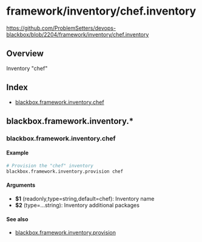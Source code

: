 # framework/inventory/chef.inventory

https://github.com/ProblemSetters/devops-blackbox/blob/2204/framework/inventory/chef.inventory

## Overview

Inventory "chef"

## Index

* [blackbox.framework.inventory.chef](#blackboxframeworkinventorychef)

## blackbox.framework.inventory.*

### blackbox.framework.inventory.chef

#### Example

```bash
# Provision the "chef" inventory
blackbox.framework.inventory.provision chef
```

#### Arguments

* **$1** (readonly,type=string,default=chef): Inventory name
* **$2** (type=...string): Inventory additional packages

#### See also

* [blackbox.framework.inventory.provision](#blackboxframeworkinventoryprovision)

